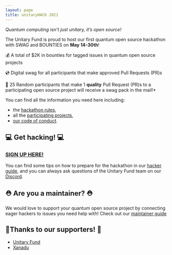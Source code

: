 ```yaml
---
layout: page
title: unitaryHACK 2021
---
```

_Quantum computing isn’t just unitary, it’s open source!_

The Unitary Fund is proud to host our first quantum open source hackathon with SWAG and BOUNTIES on **May 14-30th**!

💰 A total of $2K in bounties for tagged issues in quantum open source projects

💿 Digital swag for all participants that make approved Pull Requests (PR)s

🎁 25 Random participants that make 1 **quality** Pull Request (PR)s to a participating open source project will receive a swag pack in the mail!*

You can find all the information you need here including:

- the [hackathon rules](./rules.md),
- all the [participating projects](./participating-projects.md),
- [our code of conduct](CODE_OF_CONDUCT.md).

## 💻 Get hacking! 💻

### [SIGN UP HERE!](https://unitaryfund.typeform.com/to/pM7KykBL)

You can find some tips on how to prepare for the hackathon in our [hacker guide](./hacker-guide.md), and you can always ask questions of the Unitary Fund team on our [Discord](https://discord.unitary.fund).

## ⛑ Are you a maintainer? ⛑

We would love to support your quantum open source project by connecting eager hackers to issues you need help with!
Check out our [maintainer guide](./maintainer-guide.md)

## 🙏Thanks to our supporters! 🙏

- [Unitary Fund](https://unitary.fund/)
- [Xanadu](https://xanadu.ai/)
